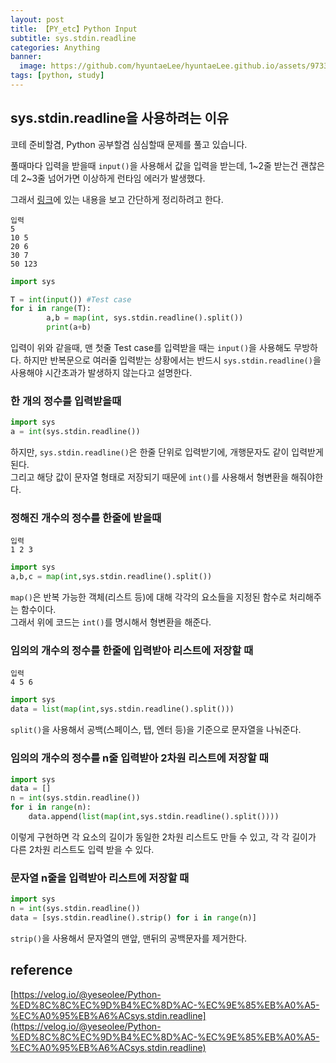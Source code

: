 ```yaml
---
layout: post
title: 【PY_etc】Python Input
subtitle: sys.stdin.readline
categories: Anything
banner:
  image: https://github.com/hyuntaeLee/hyuntaeLee.github.io/assets/97331148/8a91cce1-f6ff-4080-a59b-625b14f1737f
tags: [python, study]
---
```


## sys.stdin.readline을 사용하려는 이유

코테 준비할겸, Python 공부할겸 심심할때 문제를 풀고 있습니다.  

풀때마다 입력을 받을때 `input()`을 사용해서 값을 입력을 받는데, 1~2줄 받는건 괜찮은데 2~3줄 넘어가면 이상하게 런타임 에러가 발생했다.

그래서 [링크](https://www.youtube.com/watch?v=QqB3OHMpeaY&list=PLzw48D--UxsHsOQ1PTEoXPJSYfe3StjOG&index=3)에 있는 내용을 보고 간단하게 정리하려고 한다.

```
입력
5
10 5
20 6
30 7
50 123
```

```python
import sys

T = int(input()) #Test case
for i in range(T):
        a,b = map(int, sys.stdin.readline().split())
        print(a+b)
```

입력이 위와 같을때, 맨 첫줄 Test case를 입력받을 때는 `input()`을 사용해도 무방하다.
하지만 반복문으로 여러줄 입력받는 상황에서는 반드시 `sys.stdin.readline()`을 사용해야 시간초과가 발생하지 않는다고 설명한다.

### 한 개의 정수를 입력받을때

```python
import sys
a = int(sys.stdin.readline())
```

하지만, `sys.stdin.readline()`은 한줄 단위로 입력받기에, 개행문자도 같이 입력받게 된다.  
그리고 해당 값이 문자열 형태로 저장되기 때문에 `int()`를 사용해서 형변환을 해줘야한다.

### 정해진 개수의 정수를 한줄에 받을때

```
입력
1 2 3
```

```python
import sys
a,b,c = map(int,sys.stdin.readline().split())
```

`map()`은 반복 가능한 객체(리스트 등)에 대해 각각의 요소들을 지정된 함수로 처리해주는 함수이다.  
그래서 위에 코드는 `int()`를 명시해서 형변환을 해준다.

### 임의의 개수의 정수를 한줄에 입력받아 리스트에 저장할 때

```
입력
4 5 6
```

```python
import sys
data = list(map(int,sys.stdin.readline().split()))
```

`split()`을 사용해서 공백(스페이스, 탭, 엔터 등)을 기준으로 문자열을 나눠준다.

### 임의의 개수의 정수를 n줄 입력받아 2차원 리스트에 저장할 때

```python
import sys
data = []
n = int(sys.stdin.readline())
for i in range(n):
    data.append(list(map(int,sys.stdin.readline().split())))
```

이렇게 구현하면 각 요소의 길이가 동일한 2차원 리스트도 만들 수 있고, 각 각 길이가 다른 2차원 리스트도 입력 받을 수 있다.

### 문자열 n줄을 입력받아 리스트에 저장할 때

```python
import sys
n = int(sys.stdin.readline())
data = [sys.stdin.readline().strip() for i in range(n)]
```

`strip()`을 사용해서 문자열의 맨앞, 맨뒤의 공백문자를 제거한다.

## reference

[https://velog.io/@yeseolee/Python-%ED%8C%8C%EC%9D%B4%EC%8D%AC-%EC%9E%85%EB%A0%A5-%EC%A0%95%EB%A6%ACsys.stdin.readline](https://velog.io/@yeseolee/Python-%ED%8C%8C%EC%9D%B4%EC%8D%AC-%EC%9E%85%EB%A0%A5-%EC%A0%95%EB%A6%ACsys.stdin.readline)